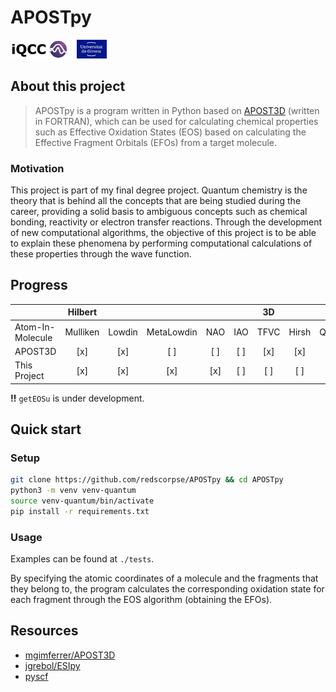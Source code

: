 # APOSTpy
<div>
  <img src='assets/iqcc-logo.jpg' height=30> &nbsp; 
  <img src='assets/udg-logo.jpeg' height=30>
</div>

## About this project
> APOSTpy is a program written in Python based on [APOST3D](https://github.com/mgimferrer/APOST3D) (written in FORTRAN), which can be used for calculating chemical properties such as Effective Oxidation States (EOS) based on calculating the Effective Fragment Orbitals (EFOs) from a target molecule.

### Motivation
This project is part of my final degree project. 
Quantum chemistry is the theory that is behind all the concepts that are being studied during the career, providing a solid basis to ambiguous concepts such as chemical bonding, reactivity or electron transfer reactions.
Through the development of new computational algorithms, the objective of this project is to be able to explain these phenomena by performing computational calculations of these properties through the wave function.

## Progress

|                  | Hilbert                                ||||| 3D                  |||
| :--------------- | :------: | :----: | :--------: | :---: | :---: | :----: | :----: | :----: |
| Atom-In-Molecule | Mulliken | Lowdin | MetaLowdin | NAO | IAO | TFVC | Hirsh  | QTAIM |
| APOST3D          | [x]      | [x]    | [ ]        | [ ] | [ ] | [x]  | [x]    | [ ]   |
| This Project     | [x]      | [x]    | [x]        | [x] | [ ] | [ ]  | [ ]    | [ ]   |

**!!** `getEOSu` is under development.

## Quick start
### Setup
```bash
git clone https://github.com/redscorpse/APOSTpy && cd APOSTpy
python3 -m venv venv-quantum
source venv-quantum/bin/activate
pip install -r requirements.txt
```

### Usage
Examples can be found at `./tests`.

By specifying the atomic coordinates of a molecule and the fragments that they belong to, the program calculates the corresponding oxidation state for each fragment through the EOS algorithm (obtaining the EFOs).


## Resources
- [mgimferrer/APOST3D](https://github.com/mgimferrer/APOST3D)
- [jgrebol/ESIpy](https://github.com/jgrebol/ESIpy)
- [pyscf](https://github.com/pyscf/pyscf)
